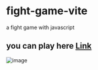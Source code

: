 # fight-game-vite
a fight game with javascript

## you can play here [Link](https://newt-game.netlify.app/)

![image](https://user-images.githubusercontent.com/87625663/194629015-25873198-5645-4753-9781-be4bb7419f37.png)
